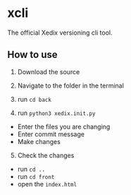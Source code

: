 # xcli

The official Xedix versioning cli tool.

## How to use

1. Download the source

2. Navigate to the folder in the terminal

3. run `cd back`

4. run `python3 xedix.init.py`

- Enter the files you are changing
- Enter commit message
- Make changes

5. Check the changes

- run `cd ..`
- run `cd front`
- open the `index.html`
